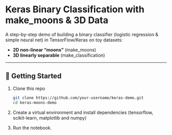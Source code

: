 # Keras Binary Classification with make_moons & 3D Data

A step-by-step demo of building a binary classifier (logistic regression & simple neural net) in TensorFlow/Keras on toy datasets:

- **2D non-linear “moons”** (make_moons)
- **3D linearly separable** (make_classification)

---

## 🚀 Getting Started

1. Clone this repo  
   ```bash
   git clone https://github.com/your-username/keras-demo.git
   cd keras-moons-demo

2. Create a virtual environment and install dependencies (tensorflow, scikit-learn, matplotlib and numpy)

3. Run the notebook.